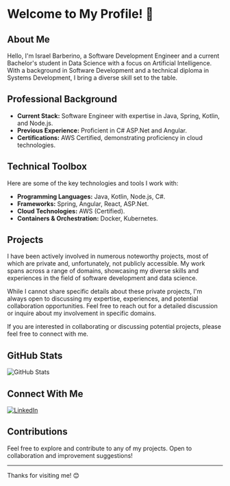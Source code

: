 # Welcome to My Profile! 👋

## About Me

Hello, I'm Israel Barberino, a Software Development Engineer and a current Bachelor's student in Data Science with a focus on Artificial Intelligence. With a background in Software Development and a technical diploma in Systems Development, I bring a diverse skill set to the table.

## Professional Background

- **Current Stack:** Software Engineer with expertise in Java, Spring, Kotlin, and Node.js.
- **Previous Experience:** Proficient in C# ASP.Net and Angular.
- **Certifications:** AWS Certified, demonstrating proficiency in cloud technologies.

## Technical Toolbox

Here are some of the key technologies and tools I work with:

- **Programming Languages:** Java, Kotlin, Node.js, C#.
- **Frameworks:** Spring, Angular, React, ASP.Net.
- **Cloud Technologies:** AWS (Certified).
- **Containers & Orchestration:** Docker, Kubernetes.

## Projects

I have been actively involved in numerous noteworthy projects, most of which are private and, unfortunately, not publicly accessible. My work spans across a range of domains, showcasing my diverse skills and experiences in the field of software development and data science.

While I cannot share specific details about these private projects, I'm always open to discussing my expertise, experiences, and potential collaboration opportunities. Feel free to reach out for a detailed discussion or inquire about my involvement in specific domains.

If you are interested in collaborating or discussing potential projects, please feel free to connect with me.

## GitHub Stats

![GitHub Stats](https://github-readme-stats.vercel.app/api?username=israelbarberino)

## Connect With Me

[![LinkedIn](https://img.shields.io/badge/LinkedIn-Connect-blue?style=for-the-badge&logo=linkedin)](https://www.linkedin.com/in/israel-barberino/)

## Contributions

Feel free to explore and contribute to any of my projects. Open to collaboration and improvement suggestions!

---

Thanks for visiting me! 😊

